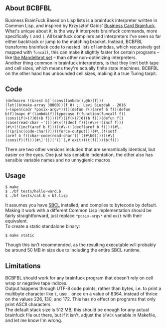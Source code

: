 ## About BCBFBL
Business BrainFuck Based on Lisp lists is a brainfuck interpreter written in Common Lisp, and inspired by Krzysztof Gabis' [Business Card Brainfuck](https://github.com/kgabis/business-card-brainfuck).  
What's unique about it, is the way it interprets brainfuck commands, more specifically `[` and `]`. All brainfuck compilers and interpreters I've seen so far either backtrack or jump to the matching bracket. Instead, BCBFBL transforms brainfuck code to nested lists of lambdas, which recursively get mapped with `funcall`, this can make it slightly faster for certain programs – like [the Mandelbrot set](http://esoteric.sange.fi/brainfuck/utils/mandelbrot/mandelbrot.b) – than other non-optimizing interpreters.  
Another thing common in brainfuck interpreters, is that they limit both tape and cell sizes, which means they're actually finite state machines. BCBFBL on the other hand has unbounded cell sizes, making it a true Turing tarpit.

## Code
```Lisp
(defmacro !(&rest b)`(cons(lambda(),@b)(f)))
(let((b(make-array 30000))(f 0) ;; Levi Siuzdak - 2016
(~(open(cadr *posix-argv*))))(defun ?()(aref b f))(defun
b(f)(mapc #'(lambda(f)(typecase f(function(funcall f))
(cons(if(>(?)0)(b f)))))f)(if(>(?)0)(b f)))(defun f()
(case(read-char ~'())(#\<(!(decf f)))(#\>(!(incf f)))
(#\+(!(incf(aref b f))))(#\-(!(decf(aref b f))))(#\.
(!(princ(code-char(?)))(force-output)))(#\,(!(setf
(aref b f)(char-code(read-char'()'()#\U0)))))(#\[
(cons(f)(f)))(#\]'())('()`(,#'exit))(t(f))))(b(f)))
```
There are two other versions included that are semantically identical, but easier on the eyes. One just has sensible indentation, the other also has sensible variable names and no unhygienic macros.

## Usage
```
$ make
$ ./bf tests/hello-word.b
$ ./bf tests/cat.b < bf.lisp
```
It assumes you have [SBCL](http://www.sbcl.org) installed, and compiles to bytecode by default.  
Making it work with a different Common Lisp implementation should be fairly straightforward, just replace `*posix-argv*` and `exit` with their equivalent.  
To create a static standalone binary:  
```
$ make static
```
Though this isn't recommended, as the resulting executable will probably be around 50 MB in size due to including the entire SBCL runtime.

## Limitations
BCBFBL should work for any brainfuck program that doesn't rely on cell wrap or negative tape indices.  
Output happens through UTF-8 code points, rather than bytes, i.e. to print a multibyte character like `€`, use `.` once on a value of 8364, instead of thrice on the values 226, 130, and 172. This has no effect on programs that only print ASCII characters.  
The default stack size is 512 MB, this should be enough for any actual brainfuck file out there, but if it isn't, adjust the `STACK` variable in Makefile, and let me know I'm wrong.

